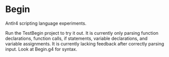 # Begin
Antlr4 scripting language experiments.

Run the TestBegin project to try it out.  It is currently only parsing function declarations, function calls, if statements, variable declarations, and variable assignments.  It is currently lacking feedback after correctly parsing input.  Look at Begin.g4 for syntax.
